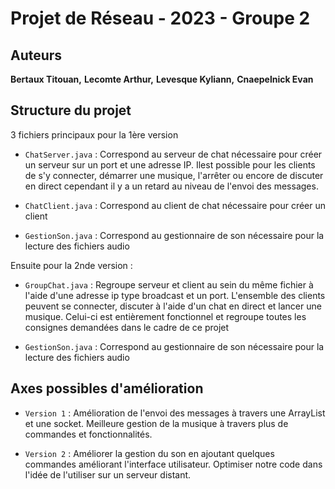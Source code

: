 # Projet de Réseau - 2023 - Groupe 2 


## Auteurs

**Bertaux Titouan,**
**Lecomte Arthur,**
**Levesque Kyliann,**
**Cnaepelnick Evan**

## Structure du projet

3 fichiers principaux pour la 1ère version

  * `ChatServer.java` : Correspond au serveur de chat nécessaire pour créer un serveur sur un port et une adresse IP. Ilest possible pour les clients de s'y connecter, démarrer une musique, l'arrêter ou encore de discuter en direct cependant il y a un retard au niveau de l'envoi des messages. 

  * `ChatClient.java` : Correspond au client de chat nécessaire pour créer un client

  * `GestionSon.java` : Correspond au gestionnaire de son nécessaire pour la lecture des fichiers audio

Ensuite pour la 2nde version :

  * `GroupChat.java` : Regroupe serveur et client au sein du même fichier à l'aide d'une adresse ip type broadcast et un port. L'ensemble des clients peuvent se connecter, discuter à l'aide d'un chat en direct et lancer une musique. Celui-ci est entièrement fonctionnel et regroupe toutes les consignes demandées dans le cadre de ce projet

  * `GestionSon.java` : Correspond au gestionnaire de son nécessaire pour la lecture des fichiers audio

## Axes possibles d'amélioration

  * `Version 1` : Amélioration de l'envoi des messages à travers une ArrayList et une socket. Meilleure gestion de la musique à travers plus de commandes et fonctionnalités.

  * `Version 2` : Améliorer la gestion du son en ajoutant quelques commandes améliorant l'interface utilisateur. Optimiser notre code dans l'idée de l'utiliser sur un serveur distant.
